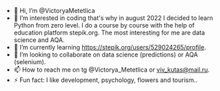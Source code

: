 - 👋 Hi, I’m @VictoryaMetetlica
- 👀 I’m interested in coding that's why in august 2022 I decided to learn Python from zero level. I do a course by course with the help of education platform stepik.org. The most interesting for me are data science and AQA.  
- 🌱 I’m currently learning https://stepik.org/users/529024265/profile.
- 💞️ I’m looking to collaborate on data science (predictions) or AQA (selenium).
- 📫 How to reach me on tg @Victorya_Metetlica or viv_kutas@mail.ru.
- ⚡ Fun fact: I like development, psychology, flowers and tourism..

<!---
VictoryaMetetlica/VictoryaMetetlica is a ✨ special ✨ repository because its `README.md` (this file) appears on your GitHub profile.
You can click the Preview link to take a look at your changes.
--->
